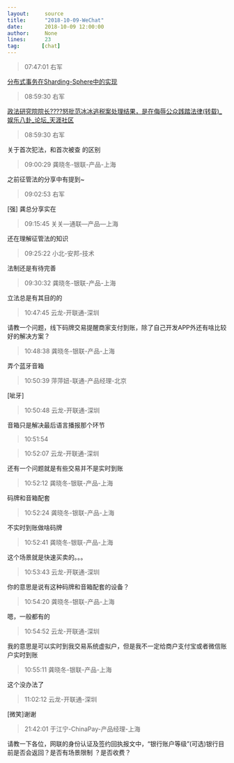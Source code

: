 ```yaml
---
layout:     source 
title:      "2018-10-09-WeChat"
date:       2018-10-09 12:00:00
author:     None
lines:      23 
tag:       [chat]
---
```

> 07:47:01  右军  
   
[分布式事务在Sharding-Sphere中的实现
](http://mp.weixin.qq.com/s?__biz=MzIxMzEzMjM5NQ==&amp;amp;amp;mid=2651030307&amp;amp;amp;idx=1&amp;amp;amp;sn=9876cc64b72c45a059e952127c0d6908&amp;amp;amp;chksm=8c4c5627bb3bdf313474c79c08bd070177fe1e9e7277d43c22f4042cb0b80448f372a2711692&amp;amp;amp;mpshare=1&amp;amp;amp;scene=1&amp;amp;amp;srcid=10095zOcQXsSsaeAgjECSjwU#rd)  
   
> 08:59:30  右军  
   
[政法研究院院长????怒批范冰冰逃税案处理结果，是在侮辱公众践踏法律(转载)_娱乐八卦_论坛_天涯社区
](http://bbs.tianya.cn/m/post_share_weilun.jsp?id=7704426&amp;amp;amp;item=funinfo&amp;amp;amp;f=a&amp;amp;amp;from=timeline&amp;amp;amp;isappinstalled=0)  
   
> 08:59:30  右军  
   
关于首次犯法，和首次被查 的区别  
   
> 09:00:29  龚晓冬-银联-产品-上海  
   
之前征管法的分享中有提到~  
   
> 09:02:53  右军  
   
[强] 龚总分享实在  
   
> 09:15:45  关关—通联—产品—上海  
   
还在理解征管法的知识  
   
> 09:25:22  小北-安邦-技术  
   
法制还是有待完善  
   
> 09:30:32  龚晓冬-银联-产品-上海  
   
立法总是有其目的的  
   
> 10:47:45  云龙-开联通-深圳  
   
请教一个问题，线下码牌交易提醒商家支付到账，除了自己开发APP外还有啥比较好的解决方案？  
   
> 10:48:38  龚晓冬-银联-产品-上海  
   
弄个蓝牙音箱  
   
> 10:50:39  萍萍妞-联通-产品经理-北京  
   
[呲牙]  
   
> 10:50:48  云龙-开联通-深圳  
   
音箱只是解决最后语言播报那个环节  
   
> 10:51:54    
   
> 10:52:07  云龙-开联通-深圳  
   
还有一个问题就是有些交易并不是实时到账  
   
> 10:52:12  龚晓冬-银联-产品-上海  
   
码牌和音箱配套  
   
> 10:52:24  龚晓冬-银联-产品-上海  
   
不实时到账做啥码牌  
   
> 10:52:41  龚晓冬-银联-产品-上海  
   
这个场景就是快速买卖的。。。  
   
> 10:53:43  云龙-开联通-深圳  
   
你的意思是说有这种码牌和音箱配套的设备？  
   
> 10:54:20  龚晓冬-银联-产品-上海  
   
嗯，一般都有的  
   
> 10:54:52  云龙-开联通-深圳  
   
我的意思是可以实时到我交易系统虚拟户，但是我不一定给商户支付宝或者微信账户实时到账  
   
> 10:55:11  龚晓冬-银联-产品-上海  
   
这个没办法了  
   
> 11:02:12  云龙-开联通-深圳  
   
[微笑]谢谢  
   
> 21:42:01  于江宁-ChinaPay-产品经理-上海  
   
请教一下各位，网联的身份认证及签约回执报文中，“银行账户等级”(可选)银行目前是否会返回？是否有场景限制 ？是否收费？  
   
